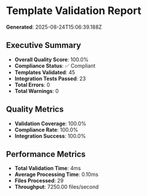 # Template Validation Report

**Generated**: 2025-08-24T15:06:39.188Z

## Executive Summary

- **Overall Quality Score**: 100.0%
- **Compliance Status**: ✅ Compliant
- **Templates Validated**: 45
- **Integration Tests Passed**: 23
- **Total Errors**: 0
- **Total Warnings**: 0

## Quality Metrics

- **Validation Coverage**: 100.0%
- **Compliance Rate**: 100.0%
- **Integration Success**: 100.0%

## Performance Metrics

- **Total Validation Time**: 4ms
- **Average Processing Time**: 0.10ms
- **Files Processed**: 29
- **Throughput**: 7250.00 files/second

